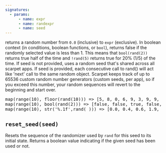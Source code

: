 ```yaml
---
signatures:
  - params:
      - name: expr
      - name: randexpr
      - name: seed
---
```


returns a random number from `0.0` (inclusive) to `expr` (exclusive). In boolean context (in conditions,
boolean functions, or `bool`), returns false if the randomly selected value is less than 1. This means
that `bool(rand(2))` returns true half of the time and `!rand(5)` returns true for 20% (1/5) of the time. If seed is not
provided, uses a random seed that's shared across all scarpet apps.
If seed is provided, each consecutive call to rand() will act like 'next' call to the
same random object. Scarpet keeps track of up to 65536 custom random number generators (custom seeds, per app),
so if you exceed this number, your random sequences will revert to the beginning and start over.

<pre>
map(range(10), floor(rand(10))) => [5, 8, 0, 6, 9, 3, 9, 9, 1, 8]
map(range(10), bool(rand(2))) => [false, false, true, false, false, false, true, false, true, false]
map(range(10), str('%.1f',rand(_))) => [0.0, 0.4, 0.6, 1.9, 2.8, 3.8, 5.3, 2.2, 1.6, 5.6]
</pre>

## `reset_seed(seed)`

Resets the sequence of the randomizer used by `rand` for this seed to its initial state. Returns a boolean value
indicating if the given seed has been used or not.
